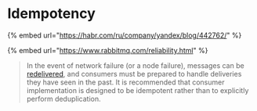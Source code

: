 # Idempotency

{% embed url="https://habr.com/ru/company/yandex/blog/442762/" %}

{% embed url="https://www.rabbitmq.com/reliability.html" %}

> In the event of network failure (or a node failure), messages can be [redelivered](https://www.rabbitmq.com/consumers.html#message-properties), and consumers must be prepared to handle deliveries they have seen in the past. It is recommended that consumer implementation is designed to be idempotent rather than to explicitly perform deduplication.
